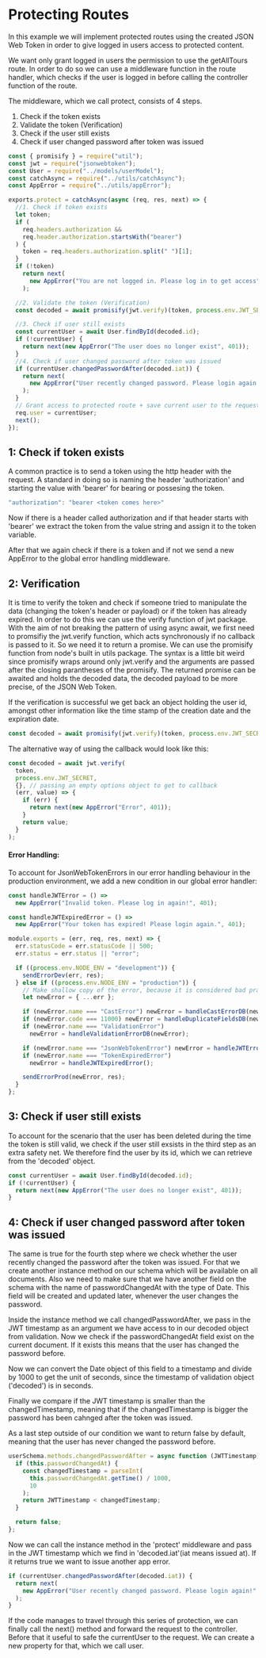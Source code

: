 # Protecting Routes

In this example we will implement protected routes using the created JSON Web Token in order to give logged in users access to protected content.

We want only grant logged in users the permission to use the getAllTours route. In order to do so we can use a middleware function in the route handler, which checks if the user is logged in before calling the controller function of the route.

The middleware, which we call protect, consists of 4 steps.

1. Check if the token exists
2. Validate the token (Verification)
3. Check if the user still exists
4. Check if user changed password after token was issued

```js
const { promisify } = require("util");
const jwt = require("jsonwebtoken");
const User = require("../models/userModel");
const catchAsync = require("../utils/catchAsync");
const AppError = require("../utils/appError");

exports.protect = catchAsync(async (req, res, next) => {
  //1. Check if token exists
  let token;
  if (
    req.headers.authorization &&
    req.header.authorization.startsWith("bearer")
  ) {
    token = req.headers.authorization.split(" ")[1];
  }
  if (!token)
    return next(
      new AppError("You are not logged in. Please log in to get access", 401)
    );

  //2. Validate the token (Verification)
  const decoded = await promisify(jwt.verify)(token, process.env.JWT_SECRET);

  //3. Check if user still exists
  const currentUser = await User.findById(decoded.id);
  if (!currentUser) {
    return next(new AppError("The user does no longer exist", 401));
  }
  //4. Check if user changed password after token was issued
  if (currentUser.changedPasswordAfter(decoded.iat)) {
    return next(
      new AppError("User recently changed password. Please login again!", 401)
    );
  }
  // Grant access to protected route + save current user to the request object
  req.user = currentUser;
  next();
});
```

## 1: Check if token exists

A common practice is to send a token using the http header with the request. A standard in doing so is naming the header 'authorization' and starting the value with 'bearer' for bearing or possesing the token.

```js
"authorization": "bearer <token comes here>"
```

Now if there is a header called authorization and if that header starts with 'bearer' we extract the token from the value string and assign it to the token variable.

After that we again check if there is a token and if not we send a new AppError to the global error handling middleware.

## 2: Verification

It is time to verify the token and check if someone tried to manipulate the data (changing the token's header or payload) or if the token has already expired. In order to do this we can use the verify function of jwt package. With the aim of not breaking the pattern of using async await, we first need to promsifiy the jwt.verify function, which acts synchronously if no callback is passed to it. So we need it to return a promise. We can use the promisify function from node's built in utils package. The syntax is a little bit weird since promisify wraps around only jwt.verify and the arguments are passed after the closing parantheses of the promisify. The returned promise can be awaited and holds the decoded data, the decoded payload to be more precise, of the JSON Web Token.

If the verification is successful we get back an object holding the user id, amongst other information like the time stamp of the creation date and the expiration date.

```js
const decoded = await promisify(jwt.verify)(token, process.env.JWT_SECRET);
```

The alternative way of using the callback would look like this:

```js
const decoded = await jwt.verify(
  token,
  process.env.JWT_SECRET,
  {}, // passing an empty options object to get to callback
  (err, value) => {
    if (err) {
      return next(new AppError("Error", 401));
    }
    return value;
  }
);
```

#### Error Handling:

To account for JsonWebTokenErrors in our error handling behaviour in the production environment, we add a new condition in our global error handler:

```js
const handleJWTError = () =>
  new AppError("Invalid token. Please log in again!", 401);

const handleJWTExpiredError = () =>
  new AppError("Your token has expired! Please login again.", 401);

module.exports = (err, req, res, next) => {
  err.statusCode = err.statusCode || 500;
  err.status = err.status || "error";

  if ((process.env.NODE_ENV = "development")) {
    sendErrorDev(err, res);
  } else if ((process.env.NODE_ENV = "production")) {
    // Make shallow copy of the error, because it is considered bad practice to mutate a function's argument
    let newError = { ...err };

    if (newError.name === "CastError") newError = handleCastErrorDB(newError);
    if (newError.code === 11000) newError = handleDuplicateFieldsDB(newError);
    if (newError.name === "ValidationError")
      newError = handleValidationErrorDB(newError);

    if (newError.name === "JsonWebTokenError") newError = handleJWTError();
    if (newError.name === "TokenExpiredError")
      newError = handleJWTExpiredError();

    sendErrorProd(newError, res);
  }
};
```

## 3: Check if user still exists

To account for the scenario that the user has been deleted during the time the token is still valid, we check if the user still exsists in the third step as an extra safety net. We therefore find the user by its id, which we can retrieve from the 'decoded' object.

```js
const currentUser = await User.findById(decoded.id);
if (!currentUser) {
  return next(new AppError("The user does no longer exist", 401));
}
```

## 4: Check if user changed password after token was issued

The same is true for the fourth step where we check whether the user recently changed the password after the token was issued. For that we create another instance method on our schema which will be available on all documents. Also we need to make sure that we have another field on the schema with the name of passwordChangedAt with the type of Date. This field will be created and updated later, whenever the user changes the password.

Inside the instance method we call changedPasswordAfter, we pass in the JWT timestamp as an argument we have access to in our decoded object from validation. Now we check if the passwordChangedAt field exist on the current document. If it exists this means that the user has changed the password before.

Now we can convert the Date object of this field to a timestamp and divide by 1000 to get the unit of seconds, since the timestamp of validation object ('decoded') is in seconds.

Finally we compare if the JWT timestamp is smaller than the changedTimestamp, meaning that if the changedTimestamp is bigger the password has been cahnged after the token was issued.

As a last step outside of our condition we want to return false by default, meaning that the user has never changed the password before.

```js
userSchema.methods.changedPasswordAfter = async function (JWTTimestamp) {
  if (this.passwordChangedAt) {
    const changedTimestamp = parseInt(
      this.passwordChangedAt.getTime() / 1000,
      10
    );
    return JWTTimestamp < changedTimestamp;
  }

  return false;
};
```

Now we can call the instance method in the 'protect' middleware and pass in the JWT timestamp which we find in 'decoded.iat'(iat means issued at). If it returns true we want to issue another app error.

```js
if (currentUser.changedPasswordAfter(decoded.iat)) {
  return next(
    new AppError("User recently changed password. Please login again!", 401)
  );
}
```

If the code manages to travel through this series of protection, we can finally call the next() method and forward the request to the controller. Before that it useful to safe the currentUser to the request. We can create a new property for that, which we call user.
